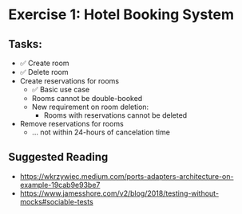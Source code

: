 # Exercise 1: Hotel Booking System

## Tasks:
- ✅ Create room
- ✅ Delete room
- Create reservations for rooms
  - ✅ Basic use case
  - Rooms cannot be double-booked
  - New requirement on room deletion:
    - Rooms with reservations cannot be deleted
- Remove reservations for rooms
  - ... not within 24-hours of cancelation time


## Suggested Reading ##
- https://wkrzywiec.medium.com/ports-adapters-architecture-on-example-19cab9e93be7
- https://www.jamesshore.com/v2/blog/2018/testing-without-mocks#sociable-tests
